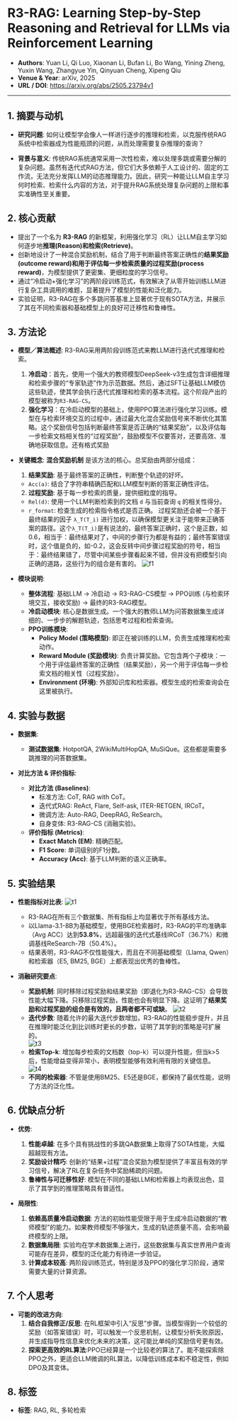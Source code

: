 # R3-RAG: Learning Step-by-Step Reasoning and Retrieval for LLMs via Reinforcement Learning


- **Authors**: Yuan Li, Qi Luo, Xiaonan Li, Bufan Li, Bo Wang, Yining Zheng, Yuxin Wang, Zhangyue Yin, Qinyuan Cheng, Xipeng Qiu
- **Venue & Year**: arXiv, 2025 
- **URL / DOI**: https://arxiv.org/abs/2505.23794v1

---

## 1. 摘要与动机

- **研究问题**: 如何让模型学会像人一样进行逐步的推理和检索，以克服传统RAG系统中检索器成为性能瓶颈的问题，从而处理需要复杂推理的查询？

- **背景与意义**: 传统RAG系统通常采用一次性检索，难以处理多跳或需要分解的复杂问题。虽然有迭代式RAG方法，但它们大多依赖于人工设计的、固定的工作流，无法充分发挥LLM的动态推理能力。因此，研究一种能让LLM自主学习何时检索、检索什么内容的方法，对于提升RAG系统处理复杂问题的上限和事实准确性至关重要。

## 2. 核心贡献

- 提出了一个名为 **R3-RAG** 的新框架，利用强化学习（RL）让LLM自主学习如何逐步地**推理(Reason)**和**检索(Retrieve)**。
- 创新地设计了一种混合奖励机制，结合了用于判断最终答案正确性的**结果奖励(outcome reward)**和用于评估每一步检索质量的**过程奖励(process reward)**，为模型提供了更密集、更细粒度的学习信号。
- 通过“冷启动+强化学习”的两阶段训练范式，有效解决了从零开始训练LLM进行复杂工具调用的难题，显著提升了模型的性能和泛化能力。
- 实验证明，R3-RAG在多个多跳问答基准上显著优于现有SOTA方法，并展示了其在不同检索器和基础模型上的良好可迁移性和鲁棒性。

## 3. 方法论

- **模型／算法概述**: R3-RAG采用两阶段训练范式来教LLM进行迭代式推理和检索。
    1.  **冷启动**：首先，使用一个强大的教师模型DeepSeek-v3生成包含详细推理和检索步骤的“专家轨迹”作为示范数据。然后，通过SFT让基础LLM模仿这些轨迹，使其学会执行迭代式推理和检索的基本流程。这个阶段产出的模型被称为`R3-RAG-CS`。
    2.  **强化学习**：在冷启动模型的基础上，使用PPO算法进行强化学习训练。模型在与检索环境交互的过程中，通过最大化混合奖励信号来不断优化其策略。这个奖励信号包括判断最终答案是否正确的“结果奖励”，以及评估每一步检索文档相关性的“过程奖励”，鼓励模型不仅要答对，还要高效、准确地获取信息。还有格式奖励

- **关键概念**:
  **混合奖励机制** 是该方法的核心。总奖励由两部分组成：
  1.  **结果奖励**: 基于最终答案的正确性，判断整个轨迹的好坏。
     -   `Acc(a)`: 结合了字符串精确匹配和LLM模型判断的答案正确性评估。
  2.  **过程奖励**: 基于每一步检索的质量，提供细粒度的指导。
     -   `Rel(d)`: 使用一个LLM判断检索到的文档 `d` 与当前查询 `q` 的相关性得分。
     -   `r_format`: 检查生成的检索指令格式是否正确。
  过程奖励还会被一个基于最终结果的因子 `λ_T(T_i)` 进行加权，以确保模型更关注于能带来正确答案的路径。这个`λ_T(T_i)`是有说法的，最终答案正确时，这个是正数，如0.6，相当于：最终结果对了，中间的步骤行为都是有益的；最终答案错误时，这个值是负的，如-0.2，这会反转中间步骤过程奖励的符号，相当于：最终结果错了，尽管中间某些步骤看起来不错，但并没有把模型引向正确的道路，这些行为的组合是有害的。
![f1](image7/f1.png)
- **模块说明**:
    - **整体流程**: 基础LLM -> 冷启动 -> R3-RAG-CS模型 -> PPO训练 (与检索环境交互，接收奖励) -> 最终的R3-RAG模型。
    - **冷启动模块**: 核心是数据生成。一个强大的教师LLM为问答数据集生成详细的、一步步的解题轨迹，包括思考过程和检索查询。
    - **PPO训练模块**: 
        - **Policy Model (策略模型)**: 即正在被训练的LLM，负责生成推理和检索动作。
        - **Reward Module (奖励模块)**: 负责计算奖励。它包含两个子模块：一个用于评估最终答案的正确性（结果奖励），另一个用于评估每一步检索文档的相关性（过程奖励）。
        - **Environment (环境)**: 外部知识库和检索器。模型生成的检索查询会在这里被执行。

## 4. 实验与数据

- **数据集**:
    - **测试数据集**: HotpotQA, 2WikiMultiHopQA, MuSiQue。这些都是需要多跳推理的问答数据集。
    
- **对比方法 & 评价指标**:
    - **对比方法 (Baselines)**: 
        - 标准方法: CoT, RAG with CoT。
        - 迭代式RAG: ReAct, Flare, Self-ask, ITER-RETGEN, IRCoT。
        - 微调方法: Auto-RAG, DeepRAG, ReSearch。
        - 自身变体: R3-RAG-CS (消融实验)。
    - **评价指标 (Metrics)**:
        - **Exact Match (EM)**: 精确匹配。
        - **F1 Score**: 单词级别的F1分数。
        - **Accuracy (Acc)**: 基于LLM判断的语义正确率。

## 5. 实验结果
- **性能指标对比表**:
  ![t1](image7/t1.png)
    - R3-RAG在所有三个数据集、所有指标上均显著优于所有基线方法。
    - 以Llama-3.1-8B为基础模型，使用BGE检索器时，R3-RAG的平均准确率（Avg ACC）达到**53.8%**，远超最强的迭代式基线IRCoT（36.7%）和微调基线ReSearch-7B（50.4%）。
    - 结果表明，R3-RAG不仅性能强大，而且在不同基础模型（Llama, Qwen）和检索器（E5, BM25, BGE）上都表现出优秀的鲁棒性。

- **消融研究要点**:
    - **奖励机制**: 同时移除过程奖励和结果奖励（即退化为R3-RAG-CS）会导致性能大幅下降。只移除过程奖励，性能也会有明显下降。这证明了**结果奖励和过程奖励的组合是有效的，且两者都不可或缺**。
  ![t2](image7/t2.png)
    - **迭代步数**: 随着允许的最大迭代步数增加，R3-RAG的性能稳步提升，并且在推理时能泛化到比训练时更长的步数，证明了其学到的策略是可扩展的。
  <br>![t3](image7/t3.png)
    - **检索Top-k**: 增加每步检索的文档数（top-k）可以提升性能，但当k>5后，性能增益变得非常小，表明模型能够有效利用有限的关键信息。
  <br>![t4](image7/t4.png)
    - **不同的检索器**: 不管是使用BM25、E5还是BGE，都保持了最优性能，说明了方法的泛化性。
## 6. 优缺点分析

- **优势**:
    1.  **性能卓越**: 在多个具有挑战性的多跳QA数据集上取得了SOTA性能，大幅超越现有方法。
    2.  **奖励设计精巧**: 创新的“结果+过程”混合奖励为模型提供了丰富且有效的学习信号，解决了RL在复杂任务中奖励稀疏的问题。
    3.  **鲁棒性与可迁移性好**: 模型在不同的基础LLM和检索器上均表现出色，显示了其学到的推理策略具有普适性。

- **局限性**:
    1.  **依赖高质量冷启动数据**: 方法的初始性能受限于用于生成冷启动数据的“教师模型”的能力。如果教师模型不够强大，生成的轨迹质量不高，会影响最终模型的上限。
    2.  **数据集局限**: 实验均在学术数据集上进行，这些数据集与真实世界用户查询可能存在差异，模型的泛化能力有待进一步验证。
    3.  **计算成本较高**: 两阶段训练范式，特别是涉及PPO的强化学习阶段，通常需要大量的计算资源。

## 7. 个人思考


- **可能的改进方向**:
    1.  **结合自我修正/反思**: 在RL框架中引入“反思”步骤。当模型得到一个较低的奖励（如答案错误）时，可以触发一个反思机制，让模型分析失败原因，并生成指导性信息来优化未来的决策，这可能比单纯的奖励信号更有效。
    2.  **探索更高效的RL算法**:PPO已经算是一个比较老的算法了。能不能探索除PPO之外，更适合LLM微调的RL算法，以降低训练成本和不稳定性，例如DPO及其变体。

## 8. 标签

- **标签**: RAG, RL, 多轮检索

